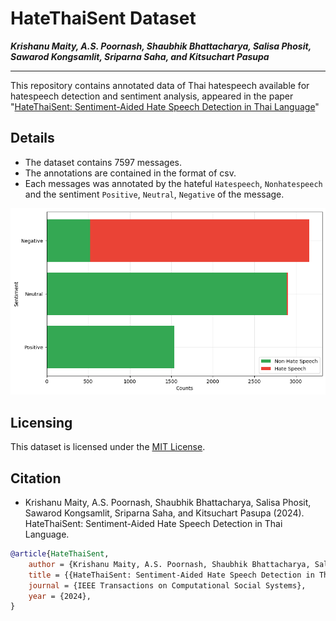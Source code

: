 # HateThaiSent Dataset

**_Krishanu Maity, A.S. Poornash, Shaubhik Bhattacharya, Salisa Phosit, Sawarod Kongsamlit, Sriparna Saha, and Kitsuchart Pasupa_**

---

This repository contains annotated data of Thai hatespeech available for hatespeech detection and sentiment analysis, appeared in the paper
"[HateThaiSent: Sentiment-Aided Hate Speech Detection in Thai Language]()"

## Details
- The dataset contains 7597 messages.
- The annotations are contained in the format of csv.
- Each messages was annotated by the hateful `Hatespeech`, `Nonhatespeech` and the sentiment `Positive`, `Neutral`, `Negative` of the message.

![Instance per category](asset/stackedbarsent.png)

## Licensing

This dataset is licensed under the [MIT License](https://opensource.org/licenses/MIT).


## Citation
- Krishanu Maity, A.S. Poornash, Shaubhik Bhattacharya, Salisa Phosit, Sawarod Kongsamlit, Sriparna Saha, and Kitsuchart Pasupa (2024). HateThaiSent: Sentiment-Aided Hate Speech Detection in Thai Language.

```bibtex
@article{HateThaiSent,
	author = {Krishanu Maity, A.S. Poornash, Shaubhik Bhattacharya, Salisa Phosit, Sawarod Kongsamlit, Sriparna Saha, and Kitsuchart Pasupa},
	title = {{HateThaiSent: Sentiment-Aided Hate Speech Detection in Thai Language}},
    journal = {IEEE Transactions on Computational Social Systems},
    year = {2024},
}
```